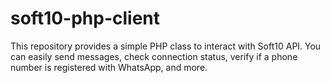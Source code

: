 # soft10-php-client
This repository provides a simple PHP class to interact with Soft10 API. You can easily send messages, check connection status, verify if a phone number is registered with WhatsApp, and more.
